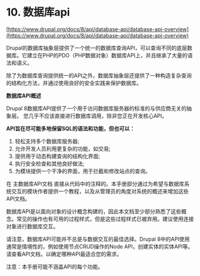 # 10. 数据库api

[https://www.drupal.org/docs/8/api/database-api/database-api-overview](https://www.drupal.org/docs/8/api/database-api/database-api-overview)

Drupal的数据库抽象层提供了一个统一的数据库查询API，可以查询不同的底层数据库。它建立在PHP的PDO（PHP数据对象）数据库API上，并且继承了大量的语法和语义。

除了为数据库查询提供统一的API之外，数据库抽象层还提供了一种构造复杂查询的结构化方法，并通过使用良好的安全实践来保护数据库。

**数据库API概述**



Drupal 8数据库API提供了一个用于访问数据库服务器的标准的与供应商无关的抽象层。 您几乎不应该直接进行数据库调用，除非您正在开发核心API。

**API旨在尽可能多地保留SQL的语法和功能，但也可以：**

1. 轻松支持多个数据库服务器;
2. 允许开发人员利用更复杂的功能，如交易;
3. 提供用于动态构建查询的结构化界面;
4. 执行安全检查和其他良好做法;
5. 为模块提供一个干净的界面，用于拦截和修改站点的查询。

在 主数据库API文档  直接从代码中的注释的。本手册部分通过为希望与数据库系统交互的模块作者提供一个教程，以及从管理员的角度对系统的概述来增加这些API文档。

数据库API是以面向对象的设计概念构建的，因此本文档至少部分熟悉了这些概念。常见的操作也有可用的过程样式，但是这些过程样式已被弃用。建议使用连接对象进行数据库交互。

请注意，数据库API可能并不总是与数据交互的最佳选择。Drupal 8中的API使用通常是情境性的，例如使用节点CRUD操作的Node API，创建实体的实体API等。请查看API文档，以确定哪种API最适合您的需求。

注意：本手册可能不涵盖API的每个功能。





